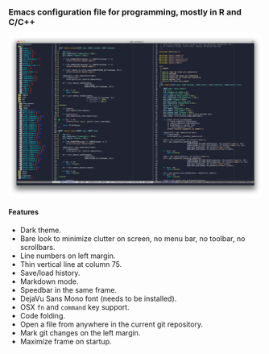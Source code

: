 
### Emacs configuration file for programming, mostly in R and C/C++

![](screenshot-1.png)

#### Features

- Dark theme.
- Bare look to minimize clutter on screen, no menu bar, no toolbar,
  no scrollbars.
- Line numbers on left margin.
- Thin vertical line at column 75.
- Save/load history.
- Markdown mode.
- Speedbar in the same frame.
- DejaVu Sans Mono font (needs to be installed).
- OSX `fn` and `command` key support.
- Code folding.
- Open a file from anywhere in the current git repository.
- Mark git changes on the left margin.
- Maximize frame on startup.

